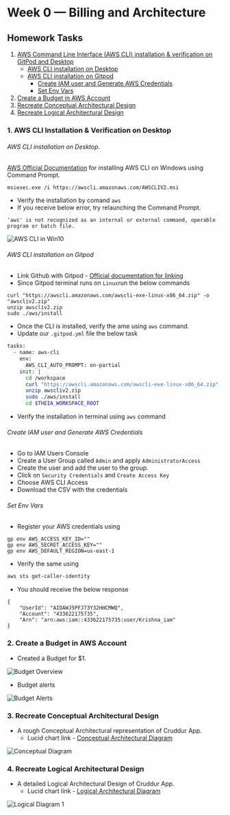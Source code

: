 # Week 0 — Billing and Architecture
## Homework Tasks
1. [AWS Command Line Interface (AWS CLI) installation & verification on GitPod and Desktop](#1-aws-cli-installation--verification-on-desktop)
    - [AWS CLI installation on Desktop](#aws-cli-installation-on-desktop)
    - [AWS CLI installation on Gitpod](#aws-cli-installation-on-gitpod)
        - [Create IAM user and Generate AWS Credentials](#create-iam-user-and-generate-aws-credentials)
        - [Set Env Vars](#set-env-vars)
3. [Create a Budget in AWS Account](#2-create-a-budget-in-aws-account)
4. [Recreate Conceptual Architectural Design](#3-recreate-conceptual-architectural-design)
5. [Recreate Logical Architectural Design](#4-recreate-logical-architectural-design)



### 1. AWS CLI Installation & Verification on Desktop 
###### AWS CLI installation on Desktop. 
[AWS Official Documentation](https://docs.aws.amazon.com/cli/latest/userguide/getting-started-install.html) for installing AWS CLI on Windows using Command Prompt.
```
msiexec.exe /i https://awscli.amazonaws.com/AWSCLIV2.msi
```
- Verify the installation by comand `aws`
- If you receive below error, try relaunching the Command Prompt. 

``` 
'aws' is not recognized as an internal or external command, operable program or batch file.
```

![AWS CLI in Win10](https://user-images.githubusercontent.com/40818088/219865329-ca746071-0c9b-47a8-8d2c-d4fae780e76f.PNG)

###### AWS CLI installation on Gitpod

- Link Github with Gitpod - [Official documentation for linking](https://www.gitpod.io/docs/configure/authentication/github) 
- Since Gitpod terminal runs on `Linux`run the below commands

```
curl "https://awscli.amazonaws.com/awscli-exe-linux-x86_64.zip" -o "awscliv2.zip"
unzip awscliv2.zip
sudo ./aws/install
```

- Once the CLI is installed, verify the ame using `aws` command. 
- Update our `.gitpod.yml` file the below task

```sh
tasks:
  - name: aws-cli
    env:
      AWS_CLI_AUTO_PROMPT: on-partial
    init: |
      cd /workspace
      curl "https://awscli.amazonaws.com/awscli-exe-linux-x86_64.zip" -o "awscliv2.zip"
      unzip awscliv2.zip
      sudo ./aws/install
      cd $THEIA_WORKSPACE_ROOT
```
- Verify the installation in terminal using `aws` command 
###### Create IAM user and Generate AWS Credentials
- Go to IAM Users Console
- Create a User Group called `Admin` and apply `AdministratorAccess`
- Create the user and add the user to the group. 
- Click on `Security Credentials` and `Create Access Key`
- Choose AWS CLI Access
- Download the CSV with the credentials

###### Set Env Vars
- Register your AWS credentials using 

```
gp env AWS_ACCESS_KEY_ID=""
gp env AWS_SECRET_ACCESS_KEY=""
gp env AWS_DEFAULT_REGION=us-east-1
``` 
- Verify the same using 
```sh
aws sts get-caller-identity
```
- You should receive the below response

```
{
    "UserId": "AIDAWJ5PFJ73Y32HHCMWQ",
    "Account": "433622175735",
    "Arn": "arn:aws:iam::433622175735:user/Krishna_iam"
}
```

### 2. Create a Budget in AWS Account

- Created a Budget for $1.

![Budget Overview](https://user-images.githubusercontent.com/40818088/219865691-3577831a-bbb7-4fd6-b5f8-f3240cafe683.PNG)

- Budget alerts

![Budget Alerts](https://user-images.githubusercontent.com/40818088/219874656-1f51ea32-4149-417b-bacf-61cc1c6f1652.PNG)

### 3. Recreate Conceptual Architectural Design

- A rough Conceptual Architectural representation of Cruddur App. 
    - Lucid chart link - [Conceptual Architectural Diagram](https://lucid.app/lucidchart/ade1b5c0-f197-4531-af69-595fd108fab4/edit?viewport_loc=-458%2C-456%2C2936%2C1381%2C0_0&invitationId=inv_661ffc19-233b-4456-a625-e1559d3d2140)

![Conceptual Diagram](https://user-images.githubusercontent.com/40818088/219865768-9c0a6ee4-e9cf-496f-88b3-544c72759ba6.PNG)

### 4. Recreate Logical Architectural Design

- A detailed Logical Architectural Design of Cruddur App. 
    - Lucid chart link - [Logical Architectural Diagram](https://lucid.app/lucidchart/ade1b5c0-f197-4531-af69-595fd108fab4/edit?viewport_loc=-1600%2C-621%2C3500%2C1647%2CQqkyQg5f_pXj&invitationId=inv_661ffc19-233b-4456-a625-e1559d3d2140)

![Logical Diagram 1](https://user-images.githubusercontent.com/40818088/219873927-18dbcad0-e74e-4c58-b26a-9f39b303bae5.PNG)




